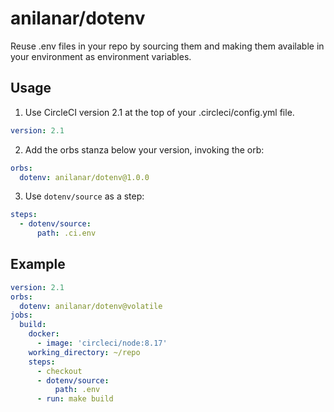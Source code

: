 # anilanar/dotenv

Reuse .env files in your repo by sourcing them and making them available in your environment as environment variables.

## Usage

1. Use CircleCI version 2.1 at the top of your .circleci/config.yml file.

```yaml
version: 2.1
```

2. Add the orbs stanza below your version, invoking the orb:

```yaml
orbs:
  dotenv: anilanar/dotenv@1.0.0
```

3. Use `dotenv/source` as a step:

```yaml
steps:
  - dotenv/source:
      path: .ci.env
```

## Example

```yaml
version: 2.1
orbs:
  dotenv: anilanar/dotenv@volatile
jobs:
  build:
    docker:
      - image: 'circleci/node:8.17'
    working_directory: ~/repo
    steps:
      - checkout
      - dotenv/source:
          path: .env
      - run: make build
```